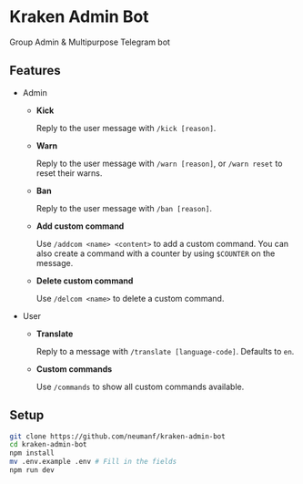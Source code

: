# Kraken Admin Bot

Group Admin &amp; Multipurpose Telegram bot

## Features

-   Admin

    -   **Kick**

        Reply to the user message with `/kick [reason]`.

    -   **Warn**

        Reply to the user message with `/warn [reason]`, or `/warn reset` to reset their warns.

    -   **Ban**

        Reply to the user message with `/ban [reason]`.

    -   **Add custom command**

        Use `/addcom <name> <content>` to add a custom command. You can also create a command with a counter by using `$COUNTER` on the message.

    -   **Delete custom command**

        Use `/delcom <name>` to delete a custom command.

-   User

    -   **Translate**

        Reply to a message with `/translate [language-code]`. Defaults to `en`.

    -   **Custom commands**

        Use `/commands` to show all custom commands available.

## Setup

```bash
git clone https://github.com/neumanf/kraken-admin-bot
cd kraken-admin-bot
npm install
mv .env.example .env # Fill in the fields
npm run dev
```
